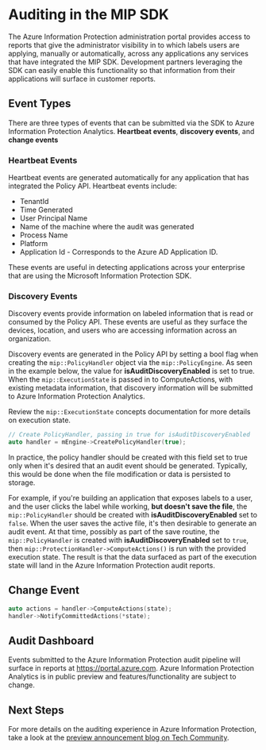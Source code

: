 # Auditing in the MIP SDK

The Azure Information Protection administration portal provides access to reports that give the administrator visibility in to which labels users are applying, manually or automatically, across any applications any services that have integrated the MIP SDK. Development partners leveraging the SDK can easily enable this functionality so that information from their applications will surface in customer reports.

## Event Types

There are three types of events that can be submitted via the SDK to Azure Information Protection Analytics. **Heartbeat events**, **discovery events**, and **change events**

### Heartbeat Events

Heartbeat events are generated automatically for any application that has integrated the Policy API. Heartbeat events include:

* TenantId
* Time Generated
* User Principal Name
* Name of the machine where the audit was generated
* Process Name
* Platform
* Application Id - Corresponds to the Azure AD Application ID.

These events are useful in detecting applications across your enterprise that are using the Microsoft Information Protection SDK.

### Discovery Events

Discovery events provide information on labeled information that is read or consumed by the Policy API. These events are useful as they surface the devices, location, and users who are accessing information across an organization.

Discovery events are generated in the Policy API by setting a bool flag when creating the `mip::PolicyHandler` object via the `mip::PolicyEngine`. As seen in the example below, the value for **isAuditDiscoveryEnabled** is set to true. When the `mip::ExecutionState` is passed in to ComputeActions, with existing metadata information, that discovery information will be submitted to Azure Information Protection Analytics.  

Review the `mip::ExecutionState` concepts documentation for more details on execution state.

```cpp
// Create PolicyHandler, passing in true for isAuditDiscoveryEnabled
auto handler = mEngine->CreatePolicyHandler(true);

```

In practice, the policy handler should be created with this field set to true only when it's desired that an audit event should be generated. Typically, this would be done when the file modification or data is persisted to storage.

For example, if you're building an application that exposes labels to a user, and the user clicks the label while working, **but doesn't save the file**, the `mip::PolicyHandler` should be created with **isAuditDiscoveryEnabled** set to `false`. When the user saves the active file, it's then desirable to generate an audit event. At that time, possibly as part of the save routine, the `mip::PolicyHandler` is created with **isAuditDiscoveryEnabled** set to `true`, then `mip::ProtectionHandler->ComputeActions()` is run with the provided execution state. The result is that the data surfaced as part of the execution state will land in the Azure Information Protection audit reports.

## Change Event

```cpp
auto actions = handler->ComputeActions(state);
handler->NotifyCommittedActions(*state);
```

## Audit Dashboard

Events submitted to the Azure Information Protection audit pipeline will surface in reports at https://portal.azure.com. Azure Information Protection Analytics is in public preview and features/functionality are subject to change.

## Next Steps

For more details on the auditing experience in Azure Information Protection, take a look at the [preview announcement blog on Tech Community](https://techcommunity.microsoft.com/t5/Azure-Information-Protection/Data-discovery-reporting-and-analytics-for-all-your-data-with/ba-p/253854).

